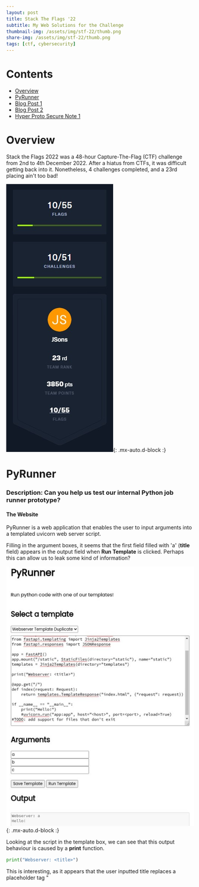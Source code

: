```yaml
---
layout: post
title: Stack The Flags '22
subtitle: My Web Solutions for the Challenge
thumbnail-img: /assets/img/stf-22/thumb.png
share-img: /assets/img/stf-22/thumb.png
tags: [ctf, cybersecurity]
---
```



# Contents
- [Overview](#Overview)
- [PyRunner](#PyRunner)
- [Blog Post 1](#Blog-Post-1)
- [Blog Post 2](#Blog-Post-2)
- [Hyper Proto Secure Note 1](#Hyper-Proto-Secure-Note-1)


# Overview

Stack the Flags 2022 was a 48-hour Capture-The-Flag (CTF) challenge from 2nd to 4th December 2022. After a hiatus from CTFs, it was difficult getting back into it. Nonetheless, 4 challenges completed, and a 23rd placing ain't too bad!

![Team Placing](/assets/img/stf-22/team-placing.jpg){: .mx-auto.d-block :}


# PyRunner

### Description: Can you help us test our internal Python job runner prototype?


#### The Website ####

PyRunner is a web application that enables the user to input arguments into a templated uvicorn web server script. 

Filling in the argument boxes, it seems that the first field filled with 'a' (**title** field) appears in the output field when **Run Template** is clicked. Perhaps this can allow us to leak some kind of information?

![PyRunner Website](/assets/img/stf-22/pyrunner-website.jpg){: .mx-auto.d-block :}

Looking at the script in the template box, we can see that this output behaviour is caused by a **print** function.

```python
print("Webserver: <title>")
```

This is interesting, as it appears that the user inputted title replaces a placeholder tag "<title>" in the string. This seems like a fairly insecure way of handling user inputted string. Let's see how this replacement is done backend.


#### Snooping into the Source Folder ####

We are given the source folder for the problem. Let's take a look at that. We first note that there is a **fakeflag** file in the src folder. This is likely the same location as the real flag we need to leak from the machine. The file of interest here is **app.py**.

![app script 1](/assets/img/stf-22/app-script-1.jpg){: .mx-auto.d-block :}

I am immediately drawn to the list called **disallowed** in line 13. Seems like a poorly cobbled up list of big "no-no" words to sanitise out of something. We also take a mental note from line 21 that the user inputs seem to be compiled into a list with the key value ***arguments***. Let's move on.

![app script 1a](/assets/img/stf-22/app-script-1a.jpg){: .mx-auto.d-block :}

Looking at line 24, we see a **textfilter** function that applies the **disallowed** list of naughty words. The filter runs through the list using a for loop and replaces the "no-no" words as it goes along. Seems...sketchy.

Let's try to piece everything together and figure out how the **textfilter** comes into play, and what happens backend when we press the **Run Template** button on the site.

Bingo! We find the **Run Template** function in line 59:

![app script 2](/assets/img/stf-22/app-script-2.jpg){: .mx-auto.d-block :}

In line 66 to 67, we see that the list of user arguments are looped through the textfilter, before replacing the **<{argument}>** tags that we saw earlier (ie <title>).


#### Devicing a Solution ####

At the end of my recce, I note two key vulnerabilities:

1. Insecure Appendage of User Input to String
2. Weak Data Sanitisation of User Input

Our mode of attack seems clear, we will inject malicious input into the **title** field on the website to allow us to run OS code to read the flag in the machine.

Let's see how we can exploit 1 and 2 respectively:

##### Insecure Appendage of User Input to String #####

Since the app script does an in-place string replacement with the user input, we can simply close the string early with double quotes in our user input. 

Since we want to exploit the print function to leak the flag, we can then open an f-string to print the result of our OS function. Something like this:

~~~
"+f"{run my no-no code}
~~~

This way, when inject the code into the field, the code will read as:

```python
print("Webserver: "+f"{run my no-no code}")
```

##### Weak Data Sanitisation of User Input #####

In order to run an OS code, we need to **import** **OS**. Then, we can run a linux terminal code to fish out the flag. In one line, this can be written as:

~~~
__import__('os').system('cd && cat flag')
~~~

Of course, we used two big bad words here: **import** and **os**. Recalling that the **textfilter** uses a for loop an in-place replacement, we can mask words by sandwiching them between words checked later. 

Let's try "imp;ort". When **"import"** is being checked, it will not raise any alarm. Then, when ";" is checked, the system will remove the semicolon, leaving behind the word **"import"** unscathed. Nice!

However, we have a problem. **"os"** is the last word in the list, so we can't do the same thing for it. Well, no one said anything about **"os"** in capital letters. We can run it with capital letters then use the ```.lower()``` function to shrink it back to its original case.

Putting everything together, our payload looks like this:

~~~
"+f"{__imp;ort__('OS'.lower()).system('cd && cat flag')}
~~~

and when injected into the print function:

```python
print("Webserver: "+f"{__imp;ort__('OS'.lower()).system('cd && cat flag')}")
```

Let's give it a shot!

### Running the Payload ####

And it works!

![PyRunner Flag](/assets/img/stf-22/pyrunner-flag.jpg){: .mx-auto.d-block :}

Note that the flag I extracted here was not the competition file, as I am hosting the site for this writeup locally.


# Blog Post 1

### Description: Jaga created an internal social media platform for the company, can you leak anyone's information?

# Blog Post 2

# Hyper Proto Secure Note 1
